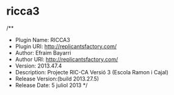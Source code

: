 ricca3
======

/**
 * Plugin Name: RICCA3
 * Plugin URI: http://replicantsfactory.com/
 * Author: Efraim Bayarri
 * Author URI: http://replicantsfactory.com/
 * Version: 2013.47.4
 * Description: Projecte RIC-CA Versió 3 (Escola Ramon i Cajal) 
 * Release Version:(build 2013.27.5)
 * Release Date: 5 juliol 2013
 */
